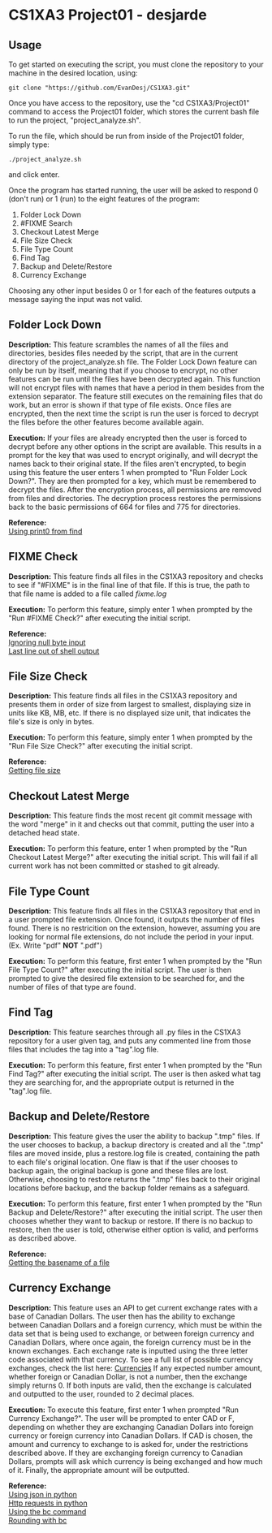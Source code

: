# CS1XA3 Project01 - desjarde

## Usage

To get started on executing the script, you must clone the repository to your machine in the desired location, using:

```
git clone "https://github.com/EvanDesj/CS1XA3.git"
```

Once you have access to the repository, use the "cd CS1XA3/Project01" command to access the Project01 folder, which stores the current bash file to run the project, "project_analyze.sh".

To run the file, which should be run from inside of the Project01 folder, simply type:

```
./project_analyze.sh
```

and click enter.

Once the program has started running, the user will be asked to respond 0 (don't run) or 1 (run) to the eight features of the program:

1. Folder Lock Down 
2. #FIXME Search
3. Checkout Latest Merge
4. File Size Check
5. File Type Count
6. Find Tag
7. Backup and Delete/Restore
8. Currency Exchange

Choosing any other input besides 0 or 1 for each of the features outputs a message saying the input was not valid.

## Folder Lock Down

**Description:** This feature scrambles the names of all the files and directories, besides files needed by the script, that are in the current directory of the project_analyze.sh file. The Folder Lock Down feature can only be run by itself, meaning that if you choose to encrypt, no other features can be run until the files have been decrypted again. This function will not encrypt files with names that have a period in them besides from the extension separator. The feature still executes on the remaining files that do work, but an error is shown if that type of file exists. Once files are encrypted, then the next time the script is run the user is forced to decrypt the files before the other features become available again.

**Execution:** If your files are already encrypted then the user is forced to decrypt before any other options in the script are available. This results in a prompt for the key that was used to encrypt originally, and will decrypt the names back to their original state. If the files aren't encrypted, to begin using this feature the user enters 1 when prompted to "Run Folder Lock Down?". They are then prompted for a key, which must be remembered to decrypt the files.  After the encryption process, all permissions are removed from files and directories. The decryption process restores the permissions back to the basic permissions of 664 for files and 775 for directories.

**Reference:**  
[Using print0 from find](https://stackoverflow.com/questions/1116992/capturing-output-of-find-print0-into-a-bash-array)

## FIXME Check

**Description:** This feature finds all files in the CS1XA3 repository and checks to see if "#FIXME" is in the final line of that file. If this is true, the path to that file name is added to a file called _fixme.log_

**Execution:** To perform this feature, simply enter 1 when prompted by the "Run #FIXME Check?" after executing the initial script.

**Reference:**  
[Ignoring null byte input](https://askubuntu.com/questions/926626/how-do-i-fix-warning-command-substitution-ignored-null-byte-in-input)  
[Last line out of shell output](https://stackoverflow.com/questions/31381373/get-last-line-of-shell-output-as-a-variable)

## File Size Check

**Description:** This feature finds all files in the CS1XA3 repository and presents them in order of size from largest to smallest, displaying size in units like KB, MB, etc. If there is no displayed size unit, that indicates the file's size is only in bytes.

**Execution:** To perform this feature, simply enter 1 when prompted by the "Run File Size Check?" after executing the initial script.

**Reference:**  
[Getting file size](https://unix.stackexchange.com/questions/22432/getting-size-with-du-of-files-only)

## Checkout Latest Merge

**Description:** This feature finds the most recent git commit message with the word "merge" in it and checks out that commit, putting the user into a detached head state.

**Execution:** To perform this feature, enter 1 when prompted by the "Run Checkout Latest Merge?" after executing the initial script. This will fail if all current work has not been committed or stashed to git already.

## File Type Count

**Description:** This feature finds all files in the CS1XA3 repository that end in a user prompted file extension. Once found, it outputs the number of files found. There is no restricition on the extension, however, assuming you are looking for normal file extensions, do not include the period in your input. (Ex. Write "pdf" **NOT**  ".pdf")

**Execution:** To perform this feature, first enter 1 when prompted by the "Run File Type Count?" after executing the initial script. The user is then prompted to give the desired file extension to be searched for, and the number of files of that type are found.

## Find Tag

**Description:** This feature searches through all .py files in the CS1XA3 repository for a user given tag, and puts any commented line from those files that includes the tag into a "tag".log file.

**Execution:** To perform this feature, first enter 1 when prompted by the "Run Find Tag?" after executing the initial script. The user is then asked what tag they are searching for, and the appropriate output is returned in the "tag".log file.

## Backup and Delete/Restore

**Description:** This feature gives the user the ability to backup ".tmp" files. If the user chooses to backup, a backup directory is created and all the ".tmp" files are moved inside, plus a restore.log file is created, containing the path to each file's original location. One flaw is that if the user chooses to backup again, the original backup is gone and these files are lost. Otherwise, choosing to restore returns the ".tmp" files back to their original locations before backup, and the backup folder remains as a safeguard.

**Execution:** To perform this feature, first enter 1 when prompted by the "Run Backup and Delete/Restore?" after executing the initial script. The user then chooses whether they want to backup or restore. If there is no backup to restore, then the user is told, otherwise either option is valid, and performs as described above.

**Reference:**  
[Getting the basename of a file](https://www.cyberciti.biz/faq/bash-get-basename-of-filename-or-directory-name/)

## Currency Exchange

**Description:** This feature uses an API to get current exchange rates with a base of Canadian Dollars. The user then has the ability to exchange between Canadian Dollars and a foreign currency, which must be within the data set that is being used to exchange, or between foreign currency and Canadian Dollars, where once again, the foreign currency must be in the known exchanges. Each exchange rate is inputted using the three letter code associated with that currency. To see a full list of possible currency exchanges, check the list here: [Currencies](https://www.ecb.europa.eu/stats/policy_and_exchange_rates/euro_reference_exchange_rates/html/index.en.html) If any expected number amount, whether foreign or Canadian Dollar, is not a number, then the exchange simply returns 0. If both inputs are valid, then the exchange is calculated and outputted to the user, rounded to 2 decimal places.

**Execution:** To execute this feature, first enter 1 when prompted "Run Currency Exchange?". The user will be prompted to enter CAD or F, depending on whether they are exchanging Canadian Dollars into foreign currency or foreign currency into Canadian Dollars. If CAD is chosen, the amount and currency to exchange to is asked for, under the restrictions described above.  If they are exchanging foreign currency to Canadian Dollars, prompts will ask which currency is being exchanged and how much of it. Finally, the appropriate amount will be outputted.

**Reference:**  
[Using json in python](https://www.w3schools.com/python/python_json.asp)  
[Http requests in python](https://www.twilio.com/blog/2016/12/http-requests-in-python-3.html)  
[Using the bc command](https://www.geeksforgeeks.org/bc-command-linux-examples/)  
[Rounding with bc](https://askubuntu.com/questions/217570/bc-set-number-of-digits-after-decimal-point)
